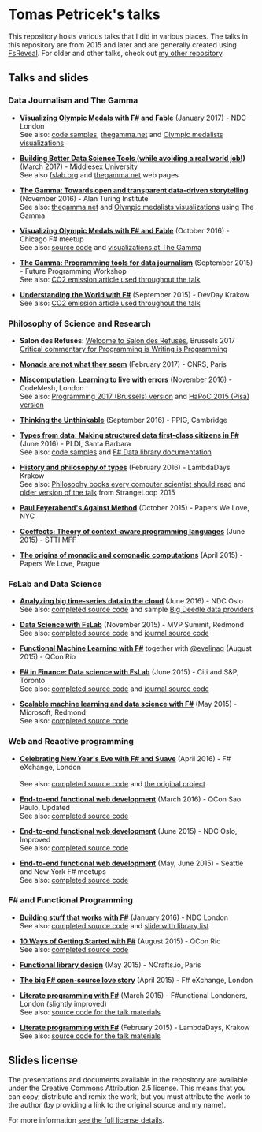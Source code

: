 Tomas Petricek's talks
======================

This repository hosts various talks that I did in various places.
The talks in this repository are from 2015 and later and are generally
created using [FsReveal](http://github.com/fsprojects/FsReveal). For older
and other talks, check out [my other repository](http://github.com/tpetricek/Documents/).

Talks and slides
----------------

### Data Journalism and The Gamma

 - [**Visualizing Olympic Medals with F# and Fable**](http://tpetricek.github.io/Talks/2017/visualizing-olympics/) (January 2017) - NDC London<br />
   See also: [code samples](https://github.com/tpetricek/Talks/tree/master/2017/visualizing-olympics/code), [thegamma.net](https://www.thegamma.net) and [Olympic medalists visualizations](http://rio2016.thegamma.net/)

 - [**Building Better Data Science Tools (while avoiding a real world job!)**](http://tpetricek.github.io/Talks/2017/datascience-tools/) (March 2017) - Middlesex University<br />
   See also [fslab.org](http://www.fslab.org) and [thegamma.net](http://thegamma.net) web pages
 
 - [**The Gamma: Towards open and transparent data-driven storytelling**](http://tpetricek.github.io/Talks/2016/open-storytelling/) (November 2016) - Alan Turing Institute<br />
   See also: [thegamma.net](https://www.thegamma.net) and [Olympic medalists visualizations](http://rio2016.thegamma.net/) using The Gamma

 - [**Visualizing Olympic Medals with F# and Fable**](http://tpetricek.github.io/Talks/2016/fable-gamma/chicago/) (October 2016) - Chicago F# meetup<br />
   See also: [source code](https://github.com/tpetricek/Talks/tree/master/2016/fable-gamma/code) and [visualizations at The Gamma](http://rio2016.thegamma.net/)

 - [**The Gamma: Programming tools for data journalism**](http://tpetricek.github.io/Talks/2015/the-gamma/st-louis/) (September 2015) - Future Programming Workshop<br />
   See also: [CO2 emission article used throughout the talk](http://thegamma.net/carbon)

 - [**Understanding the World with F#**](http://tpetricek.github.io/Talks/2015/the-gamma/krakow/) (September 2015) - DevDay Krakow<br />
   See also: [CO2 emission article used throughout the talk](http://thegamma.net/carbon)
   
### Philosophy of Science and Research

 - **Salon des Refusés**: [Welcome to Salon des Refusés](http://tpetricek.github.io/Talks/2017/salon-des-refuses/welcome), Brussels 2017<br />
   [Critical commentary for Programming is Writing is Programming](http://tpetricek.github.io/Talks/2017/salon-des-refuses/programming-is-writing-review) 
 
 - [**Monads are not what they seem**](http://tpetricek.github.io/Talks/2017/monads-are-not-what-they-seem/paris/) (February 2017) - CNRS, Paris

 - [**Miscomputation: Learning to live with errors**](http://tpetricek.github.io/Talks/2016/living-with-errors) (November 2016) - CodeMesh, London<br />
   See also: [Programming 2017 (Brussels) version](http://tpetricek.github.io/Talks/2017/living-with-errors/) and [HaPoC 2015 (Pisa) version](http://tpetricek.github.io/Talks/2015/living-with-errors/)

 - [**Thinking the Unthinkable**](http://tpetricek.github.io/Talks/2016/unthinkable/ppig/) (September 2016) - PPIG, Cambridge

 - [**Types from data: Making structured data first-class citizens in F#**](http://tpetricek.github.io/Talks/2016/fsharp-data-pldi/) (June 2016) - PLDI, Santa Barbara<br />
   See also: [code samples](https://github.com/tpetricek/Talks/tree/master/2016/fsharp-data-pldi/code) and [F# Data library documentation](http://fsharp.github.io/FSharp.Data)

 - [**History and philosophy of types**](http://tpetricek.github.io/Talks/2016/philosophy-of-types) (February 2016) - LambdaDays Krakow<br />
   See also: [Philosophy books every computer scientist should read](http://tomasp.net/blog/2015/reading-list/)
   and [older version of the talk](http://tpetricek.github.io/Talks/2015/philosophy-of-types/) from StrangeLoop 2015

 - [**Paul Feyerabend's Against Method**](http://tpetricek.github.io/Talks/2015/pwl-against-method/) (October 2015) - Papers We Love, NYC 
   
 - [**Coeffects: Theory of context-aware programming languages**](http://tpetricek.github.io/Talks/2015/coeffects-intro/) (June 2015) - STTI MFF

 - [**The origins of monadic and comonadic computations**](http://tpetricek.github.io/Talks/2015/pwl-monads-comonads/prague/) (April 2015) - Papers We Love, Prague<br />

### FsLab and Data Science

 - [**Analyzing big time-series data in the cloud**](http://tpetricek.github.io/Talks/2016/big-data-analytics/ndc-oslo) (June 2016) - NDC Oslo<br />
   See also: [completed source code](https://github.com/tpetricek/Talks/tree/master/2016/big-data-analytics) and sample [Big Deedle data providers](https://github.com/BlueMountainCapital/Deedle.BigDemo)
   
 - [**Data Science with FsLab**](http://tpetricek.github.io/Talks/2015/data-science-with-fslab/) (November 2015) - MVP Summit, Redmond<br />
   See also: [completed source code](https://github.com/tpetricek/Talks/tree/master/2015/data-science-with-fslab/code-done) and [journal source  code](https://github.com/tpetricek/Talks/blob/master/2015/data-science-with-fslab/code-done/journal/Tutorial.fsx)
  
 - [**Functional Machine Learning with F#**](http://tpetricek.github.io/Talks/2015/functional-machine-learning/qconrio/) together with [@evelinag](http://www.github.com/evelinag) (August 2015) - QCon Rio
  
 - [**F# in Finance: Data science with FsLab**](http://tpetricek.github.io/Talks/2015/deedle-finance/toronto/) (June 2015) - Citi and S&P, Toronto<br />
   See also: [completed source code](https://github.com/tpetricek/Talks/tree/master/2015/deedle-finance/code-done) and [journal source  code](https://github.com/tpetricek/Talks/blob/master/2015/deedle-finance/journal/Tutorial.fsx)

 - [**Scalable machine learning and data science with F#**](http://tpetricek.github.io/Talks/2015/scalable-ml-ds-fsharp/redmond/) (May 2015) - Microsoft, Redmond<br />
   See also: [completed source code](https://github.com/tpetricek/Talks/tree/master/2015/scalable-ml-ds-fsharp/code-done)

### Web and Reactive programming

 - [**Celebrating New Year's Eve with F# and Suave**](http://tpetricek.github.io/Talks/2016/new-year-tweets) (April 2016) - F# eXchange, London<br />  
   See also: [completed source code](https://github.com/tpetricek/Talks/tree/master/2016/new-year-tweets-web/london) and [the original project](https://github.com/tpetricek/new-year-tweets-2016)

 - [**End-to-end functional web development**](http://tpetricek.github.io/Talks/2016/end-to-end-web/qcon/) (March 2016) - QCon Sao Paulo, Updated<br />
   See also: [completed source code](https://github.com/tpetricek/Talks/tree/master/2016/end-to-end-web/qcon/code-done)
 
 - [**End-to-end functional web development**](http://tpetricek.github.io/Talks/2015/end-to-end-web/ndc/) (June 2015) - NDC Oslo, Improved<br />
   See also: [completed source code](https://github.com/tpetricek/Talks/tree/master/2015/end-to-end-web/ndc/code-done)
 
 - [**End-to-end functional web development**](http://tpetricek.github.io/Talks/2015/end-to-end-web/usa/) (May, June 2015) - Seattle and New York F# meetups<br />
   See also: [completed source code](https://github.com/tpetricek/Talks/tree/master/2015/end-to-end-web/usa/code-done)

### F# and Functional Programming

 - [**Building stuff that works with F#**](http://tpetricek.github.io/Talks/2016/taking-your-craft-seriously) (January 2016) - NDC London<br />
   See also: [completed source code](https://github.com/tpetricek/Talks/tree/master/2016/taking-your-craft-seriously/code-done) and [slide with library list](http://tpetricek.github.io/Talks/2016/taking-your-craft-seriously/#/4)

 - [**10 Ways of Getting Started with F#**](http://tpetricek.github.io/Talks/2015/10-ways-getting-started/) (August 2015) - QCon Rio<br />
   See also: [completed source code](https://github.com/tpetricek/Talks/tree/master/2015/10-ways-getting-started/qconrio/code-done)
   
 - [**Functional library design**](http://tpetricek.github.io/Talks/2015/functional-libraries/paris/) (May 2015) - NCrafts.io, Paris
 
 - [**The big F# open-source love story**](http://tpetricek.github.io/Talks/2015/love-open-source/london/) (April 2015) - F# eXchange, London
 
 - [**Literate programming with F#**](http://tpetricek.github.io/Talks/2015/literate-programming/london/talk.html) (March 2015) - F#unctional Londoners, London (slightly improved)<br />
   See also: [source code for the talk materials](https://github.com/tpetricek/Talks/tree/master/2015/literate-programming)

 - [**Literate programming with F#**](http://tpetricek.github.io/Talks/2015/literate-programming/krakow/) (February 2015) - LambdaDays, Krakow<br />
   See also: [source code for the talk materials](https://github.com/tpetricek/Talks/tree/master/2015/literate-programming)


Slides license
--------------

The presentations and documents available in the repository are available under the Creative
Commons Attribution 2.5 license.  This means that you can copy, distribute and remix the work,
but you must attribute the work to the author (by providing a link to the original source
and my name).

For more information [see the full license details](http://creativecommons.org/licenses/by/2.5/).

